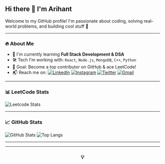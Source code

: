 ## Hi there 👋 I'm Arihant

Welcome to my GitHub profile! I'm passionate about coding, solving real-world problems, and building cool stuff 🚀

---

### 🔥 About Me
- 🧠 I'm currently learning **Full Stack Development & DSA**
- 🛠️ Tech I'm working with: `React`, `Node.js`, `MongoDB`, `C++`, `Python`
- 🎯 Goal: Become a top contributor on GitHub & ace LeetCode!
- 📬 Reach me on:
  [![LinkedIn](https://img.shields.io/badge/-LinkedIn-blue?logo=linkedin&style=flat-square)](https://www.linkedin.com/in/arihant-bhansali2312/)
  [![Instagram](https://img.shields.io/badge/-Instagram-E4405F?logo=instagram&style=flat-square)](https://instagram.com/arihant_bhansaliofficial/)
  [![Twitter](https://img.shields.io/badge/-Twitter-1DA1F2?logo=twitter&style=flat-square)](https://twitter.com/ArihantJain0101)
  [![Gmail](https://img.shields.io/badge/Gmail-D14836?style=flat-square&logo=gmail&logoColor=white)](mailto:arihantsbhansali2312@gmail.com)

---

### 📊 LeetCode Stats


![Leetcode Stats](https://leetcard.jacoblin.cool/ArihantBhansali?ext=heatmap)


---

### 📈 GitHub Stats
![GitHub Stats](https://github-readme-stats.vercel.app/api?username=Arihant2312&show_icons=true&theme=radical)
![Top Langs](https://github-readme-stats.vercel.app/api/top-langs/?username=Arihant2312&layout=compact&theme=radical)



<div align="center">



---




---

### 💡

